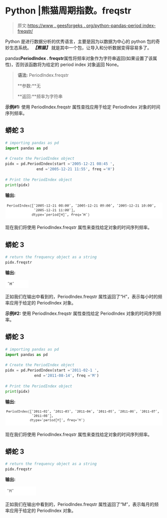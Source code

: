 # Python |熊猫周期指数。freqstr

> 原文:[https://www . geesforgeks . org/python-pandas-period index-freqstr/](https://www.geeksforgeeks.org/python-pandas-periodindex-freqstr/)

Python 是进行数据分析的优秀语言，主要是因为以数据为中心的 python 包的奇妙生态系统。 ***【熊猫】*** 就是其中一个包，让导入和分析数据变得容易多了。

pandas**PeriodIndex . freqstr**属性将频率对象作为字符串返回(如果设置了该属性)，否则该函数将为给定的 period index 对象返回 None。

> **语法:** PeriodIndex.freqstr
> 
> **参数:**无
> 
> **返回:**频率为字符串

**示例#1:** 使用 PeriodIndex.freqstr 属性查找应用于给定 PeriodIndex 对象的时间序列频率。

## 蟒蛇 3

```py
# importing pandas as pd
import pandas as pd

# Create the PeriodIndex object
pidx = pd.PeriodIndex(start ='2005-12-21 08:45 ',
              end ='2005-12-21 11:55', freq ='H')

# Print the PeriodIndex object
print(pidx)
```

**输出:**

![](img/ac6f8721ba30b7878a240f43f197e233.png)

现在我们将使用 PeriodIndex.freqstr 属性来查找给定对象的时间序列频率。

## 蟒蛇 3

```py
# return the frequency object as a string
pidx.freqstr
```

**输出:**

![](img/e6282ecf5eefbda9e79ca90d437f72db.png)

正如我们在输出中看到的，PeriodIndex.freqstr 属性返回了“H”，表示每小时的频率应用于给定的 PeriodIndex 对象。

**示例#2:** 使用 PeriodIndex.freqstr 属性查找给定 PeriodIndex 对象的时间序列频率。

## 蟒蛇 3

```py
# importing pandas as pd
import pandas as pd

# Create the PeriodIndex object
pidx = pd.PeriodIndex(start ='2011-02-1 ',
             end ='2011-08-14', freq ='M')

# Print the PeriodIndex object
print(pidx)
```

**输出:**

![](img/2ba43599f6d7938dad151a029bd9e751.png)

现在我们将使用 PeriodIndex.freqstr 属性来查找给定对象的时间序列频率。

## 蟒蛇 3

```py
# return the frequency object as a string
pidx.freqstr
```

**输出:**

![](img/a7715b712ba94b30fa801347bfae658b.png)

正如我们在输出中看到的，PeriodIndex.freqstr 属性返回了“M”，表示每月的频率应用于给定的 PeriodIndex 对象。